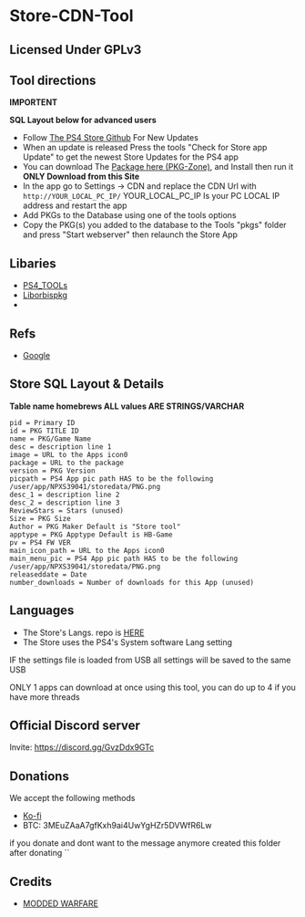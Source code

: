 # Store-CDN-Tool

## Licensed Under GPLv3

## Tool directions

**IMPORTENT**

**SQL Layout below for advanced users**

- Follow [The PS4 Store Github](https://github.com/LightningMods/PS4-Store/releases) For New Updates
- When an update is released Press the tools "Check for Store app Update" to get the newest Store Updates for the PS4 app
- You can download The [Package here (PKG-Zone)](https://pkg-zone.com/Store-R2.pkg), and Install then run it **ONLY Download from this Site**
- In the app go to Settings -> CDN and replace the CDN Url with `http://YOUR_LOCAL_PC_IP/` YOUR_LOCAL_PC_IP Is your PC LOCAL IP address and restart the app
- Add PKGs to the Database using one of the tools options
- Copy the PKG(s) you added to the database to the Tools "pkgs" folder and press "Start webserver" then relaunch the Store App

## Libaries


- [PS4_TOOLs](https://github.com/xXxTheDarkprogramerxXx/PS4_Tools/tree/master/PS4_Tools) 
- [Liborbispkg](https://github.com/maxton/LibOrbisPkg) 
- 
## Refs
- [Google](google.com) 


 
## Store SQL Layout & Details

**Table name homebrews ALL values ARE STRINGS/VARCHAR**

```
pid = Primary ID
id = PKG TITLE ID
name = PKG/Game Name
desc = description line 1
image = URL to the Apps icon0
package = URL to the package
version = PKG Version
picpath = PS4 App pic path HAS to be the following /user/app/NPXS39041/storedata/PNG.png
desc_1 = description line 2
desc_2 = description line 3
ReviewStars = Stars (unused)
Size = PKG Size
Author = PKG Maker Default is "Store tool"
apptype = PKG Apptype Default is HB-Game
pv = PS4 FW VER
main_icon_path = URL to the Apps icon0
main_menu_pic = PS4 App pic path HAS to be the following /user/app/NPXS39041/storedata/PNG.png
releaseddate = Date 
number_downloads = Number of downloads for this App (unused)
```

## Languages

- The Store's Langs. repo is [HERE](https://github.com/LightningMods/Store-Languages)
- The Store uses the PS4's System software Lang setting


IF the settings file is loaded from USB all settings will be saved to the same USB

ONLY 1 apps can download at once using this tool, you can do up to 4 if you have more threads

## Official Discord server

Invite: https://discord.gg/GvzDdx9GTc

## Donations

We accept the following methods

- [Ko-fi](https://ko-fi.com/lightningmods)
- BTC: 3MEuZAaA7gfKxh9ai4UwYgHZr5DVWfR6Lw

if you donate and dont want to the message anymore created this folder after donating ``

## Credits

- [MODDED WARFARE](https://twitter.com/MODDED_WARFARE)


